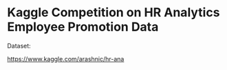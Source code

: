 # Kaggle Competition on HR Analytics Employee Promotion Data

Dataset:

https://www.kaggle.com/arashnic/hr-ana
